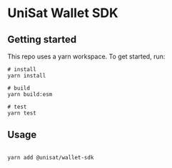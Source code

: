 # UniSat Wallet SDK

## Getting started

This repo uses a yarn workspace. To get started, run:

```shell
# install
yarn install

# build
yarn build:esm

# test
yarn test
```

## Usage

```shell

yarn add @unisat/wallet-sdk

```
